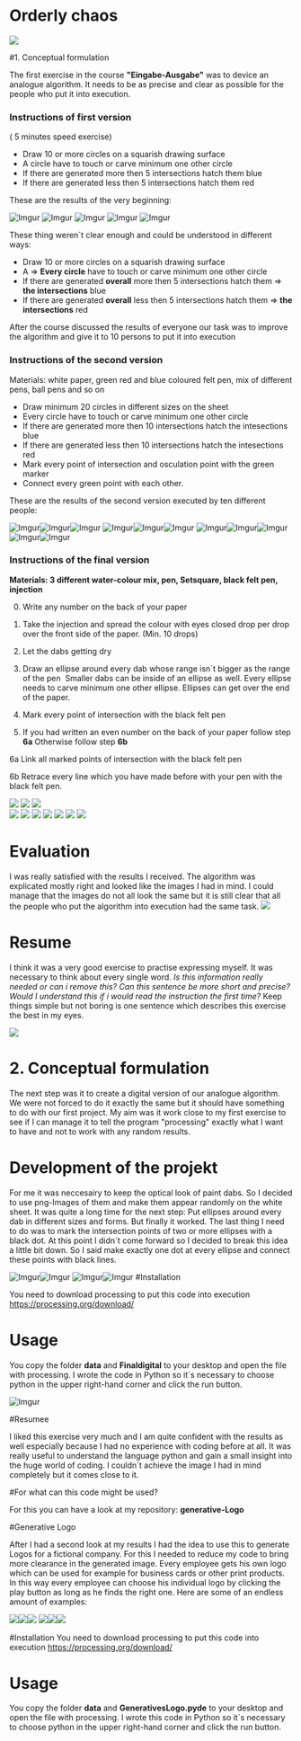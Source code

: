# Orderly chaos

![](images/analogheader.jpg)





#1. Conceptual formulation

The first exercise in the course **"Eingabe-Ausgabe"** was to device an analogue algorithm.
It needs to be as precise and clear as possible for the people who put it into execution.

### Instructions of first version
( 5 minutes speed exercise)

+ Draw 10 or more circles on a squarish drawing surface
+ A circle have to touch or carve minimum one other circle
+ If there are generated more then 5 intersections hatch them blue
+ If there are generated less then 5 intersections hatch them red

These are the results of the very beginning:

![Imgur](http://i.imgur.com/0SmiFdv.jpg) ![Imgur](http://i.imgur.com/X53sdcI.jpg) ![Imgur](http://i.imgur.com/PfNRfgZ.jpg)
  ![Imgur](http://i.imgur.com/EuHadmv.jpg) ![Imgur](http://i.imgur.com/BDIKPKQ.jpg)
  
  These thing weren`t clear enough and could be understood in different ways:
  
  + Draw 10 or more circles on a squarish drawing surface
  + A => **Every circle** have to touch or carve minimum one other circle
  + If there are generated **overall** more then 5 intersections hatch them => **the intersections** blue
  + If there are generated **overall** less then 5 intersections hatch them => **the intersections** red
  
After the course discussed the results of everyone our task was to improve the algorithm and give it to 10 persons to put it into execution
  
### Instructions of the second version

Materials: white paper, green red and blue coloured felt pen, mix of different pens, ball pens and so on

+ Draw minimum 20 circles in different sizes on the sheet
+ Every circle have to touch or carve minimum one other circle
+ If there are generated more then 10 intersections hatch the intesections blue
+ If there are generated less then 10 intersections hatch the intesections red
+ Mark every point of intersection and osculation point with the green marker
+ Connect every green point with each other.

These are the results of the second version executed by ten different people:

![Imgur](http://i.imgur.com/lBnCcHw.jpg)![Imgur](http://i.imgur.com/19H62sU.jpg)![Imgur](http://i.imgur.com/HDQxzJ3.jpg)
![Imgur](http://i.imgur.com/eQZf0hV.jpg)![Imgur](http://i.imgur.com/B6QbuMV.jpg)![Imgur](http://i.imgur.com/67aGWg9.jpg)
![Imgur](http://i.imgur.com/ejLyWs3.jpg)![Imgur](http://i.imgur.com/b3xsz7x.jpg)![Imgur](http://i.imgur.com/9BthtOA.jpg)
![Imgur](http://i.imgur.com/yPhSqis.jpg)![Imgur](http://i.imgur.com/tDBUnSV.jpg)
  
  
  

### Instructions of the final version


**Materials: 3 different water-colour mix, pen, Setsquare, black felt pen, injection**

0. Write any number on the back of your paper

1. Take the injection and spread the colour with eyes closed drop per drop over the front side of the paper.
 (Min. 10 drops)

2. Let the dabs getting dry

3. Draw an ellipse around every dab whose range isn`t bigger as the range of the pen  Smaller dabs can be inside of an ellipse as well. Every ellipse needs to carve minimum one other ellipse. Ellipses can get over the end of the paper.

4. Mark every point of intersection with the black felt pen 

5. If you had written an even number on the back of your paper follow step **6a**
  Otherwise follow step **6b**

  6a Link all marked points of intersection with the black felt pen 

  6b Retrace every line which you have made before with your pen with the black felt pen.
  
  ![](http://i.imgur.com/1SBEXML.jpg)      ![](http://i.imgur.com/AmDdViQ.jpg)      ![](http://i.imgur.com/za4QzTZ.jpg)  
  ![](http://i.imgur.com/XtKB053.jpg)      ![](http://i.imgur.com/5L7FzwY.jpg)      ![](http://i.imgur.com/k82U9LI.jpg)
  ![](http://i.imgur.com/IaA6GE2.jpg)      ![](http://i.imgur.com/bkrQZuw.jpg)
  ![](http://i.imgur.com/hzGEiDu.jpg)      ![](http://i.imgur.com/LkFyeP2.jpg)
  
  
  
  
  

# Evaluation

I was really satisfied with the results I received. The algorithm was explicated mostly right and looked like the images I had in mind.
I could manage that the images do not all look the same but it is still clear that all the people who put the algorithm into execution had the same task.
![](images/header.jpg)


# Resume

I think it was a very good exercise to practise expressing myself.
It was necessary to think about every single word. *Is this information really needed or can i remove this?
Can this sentence be more short and precise? Would I understand this if i would read the instruction the first time?*
Keep things simple but not boring is one sentence which describes this exercise the best in my eyes.

![](Imagesdigital/headerdigital.jpg)

# 2. Conceptual formulation 

The next step was it to create a digital version of our analogue algorithm. 
We were not forced to do it exactly the same but it should have something to do with our first project.
My aim was it work close to my first exercise to see if I can manage it to tell the program "processing" 
exactly what I want to have and not to work with any random results.

# Development of the projekt

For me it was neccesairy to keep the optical look of paint dabs. 
So I decided to use png-Images of them and make them appear randomly on the white sheet. It was quite a long time for the next step: Put ellipses around every dab in different sizes and forms. But finally it worked.
The last thing I need to do was to mark the intersection points of two or more ellipses with a black dot. At this point I didn`t come forward so I decided to break this idea a little bit down. So I said make exactly one dot at every ellipse and connect these points with black lines. 

![Imgur](http://i.imgur.com/422dkN8.jpg)![Imgur](http://i.imgur.com/0M7uopc.jpg)
![Imgur](http://i.imgur.com/jrTtyg5.jpg)![Imgur](http://i.imgur.com/SDjCsJA.jpg)
#Installation

You need to download processing to put this code into execution
https://processing.org/download/

# Usage
You copy the folder **data** and **Finaldigital** to your desktop and open the file with processing.
I wrote the code in Python so it`s necessary to choose python in the upper right-hand corner and click the run button. 

![Imgur](http://i.imgur.com/mp9Ec2U.png)

#Resumee

I liked this exercise very much and I am quite confident with the results as well
especially because I had no experience with coding before at all. It was really useful to understand the language python and gain a small insight into the huge world of coding. I couldn`t achieve the image I had in mind completely but it comes close to it.

#For what can this code might be used?

For this you can have a look at my repository: **generative-Logo**

#Generative Logo 

After I had a second look at my results I had the idea to use this to generate Logos for a fictional company. For this I needed to reduce my code to bring more clearance in the generated image. Every employee gets his own logo which can be used for example for business cards or other print products. In this way every employee can choose his individual logo by clicking the play button as long as he finds the right one.
Here are some of an endless amount of examples: 



![](imagesgenerative/gl1.png)![](imagesgenerative/gl2.png)![](imagesgenerative/gl3.png)
![](imagesgenerative/gl4.png)![](imagesgenerative/gl5.png)![](imagesgenerative/gl6.png)

#Installation
You need to download processing to put this code into execution https://processing.org/download/

# Usage
You copy the folder **data** and **GenerativesLogo.pyde** to your desktop and open the file with processing.
I wrote this code in Python so it`s necessary to choose python in the upper right-hand corner and click the run button.

 

